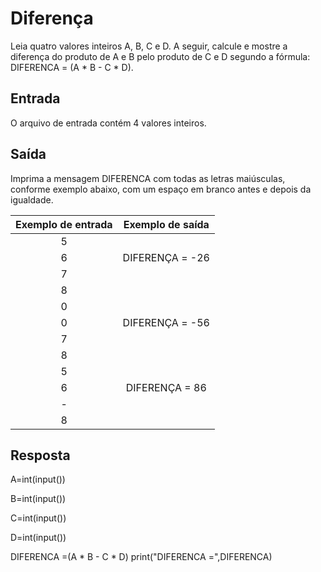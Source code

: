 # Diferença

Leia quatro valores inteiros A, B, C e D. A seguir, calcule e mostre a diferença do produto de A e B pelo produto de C e D segundo a fórmula: DIFERENCA = (A * B - C * D).

## Entrada

O arquivo de entrada contém 4 valores inteiros.

## Saída

Imprima a mensagem DIFERENCA com todas as letras maiúsculas, conforme exemplo abaixo, com um espaço em branco antes e depois da igualdade.

|           **Exemplo de entrada**          |           **Exemplo de saída**          |
|:-----------------------------------------:|:---------------------------------------:|
|5                                                                                    |
|6                                          |DIFERENÇA = -26                          |
|7                                                                                    |
|8                                                                                    |
|0                                                                                    |
|0                                          |DIFERENÇA = -56                          |
|7                                                                                    |
|8                                                                                    |
|5                                                                                    |
|6                                          |DIFERENÇA = 86                           |
|-                                                                                    |
|8                                                                                    |

## Resposta

A=int(input())

B=int(input())

C=int(input())

D=int(input())

DIFERENCA =(A * B - C * D)
print("DIFERENCA =",DIFERENCA)